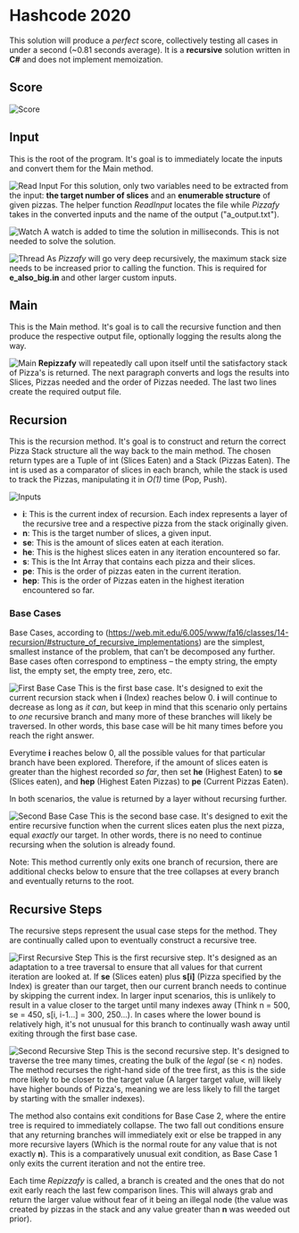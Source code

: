 # Hashcode 2020
This solution will produce a *perfect* score, collectively testing all cases in under a second (~0.81 seconds average). 
It is a **recursive** solution written in **C#** and does not implement memoization. 

## Score
![Score](https://github.com/trevorlao95/hashcode2020/blob/master/hashcode2020qualifier/img/score.png)

## Input
This is the root of the program. It's goal is to immediately locate the inputs and convert them for the Main method. 

![Read Input](https://github.com/trevorlao95/hashcode2020/blob/master/hashcode2020qualifier/img/input1.png)
For this solution, only two variables need to be extracted from the input: **the target number of slices** and an **enumerable structure** of given pizzas. The helper function *ReadInput* locates the file while *Pizzafy* takes in the converted inputs and the name of the output ("a_output.txt"). 

![Watch](https://github.com/trevorlao95/hashcode2020/blob/master/hashcode2020qualifier/img/input2.png)
A watch is added to time the solution in milliseconds. This is not needed to solve the solution.

![Thread](https://github.com/trevorlao95/hashcode2020/blob/master/hashcode2020qualifier/img/input3.png)
As *Pizzafy* will go very deep recursively, the maximum stack size needs to be increased prior to calling the function. This is required for **e_also_big.in** and other larger custom inputs.

## Main
This is the Main method. It's goal is to call the recursive function and then produce the respective output file, optionally logging the results along the way. 

![Main](https://github.com/trevorlao95/hashcode2020/blob/master/hashcode2020qualifier/img/main1.png)
**Repizzafy** will repeatedly call upon itself until the satisfactory stack of Pizza's is returned. The next paragraph converts and logs the results into Slices, Pizzas needed and the order of Pizzas needed. The last two lines create the required output file. 

## Recursion
This is the recursion method. It's goal is to construct and return the correct Pizza Stack structure all the way back to the main method. The chosen return types are a Tuple of int (Slices Eaten) and a Stack<string> (Pizzas Eaten). The int is used as a comparator of slices in each branch, while the stack is used to track the Pizzas, manipulating it in *O(1)* time (Pop, Push).  

![Inputs](https://github.com/trevorlao95/hashcode2020/blob/master/hashcode2020qualifier/img/recursion1.png)
* **i**: This is the current index of recursion. Each index represents a layer of the recursive tree and a respective pizza from the stack originally given.
* **n**: This is the target number of slices, a given input.
* **se**: This is the amount of slices eaten at each iteration.
* **he**: This is the highest slices eaten in any iteration encountered so far.
* **s**: This is the Int Array that contains each pizza and their slices.
* **pe**: This is the order of pizzas eaten in the current iteration.
* **hep**: This is the order of Pizzas eaten in the highest iteration encountered so far.

### Base Cases
Base Cases, according to (https://web.mit.edu/6.005/www/fa16/classes/14-recursion/#structure_of_recursive_implementations) are the simplest, smallest instance of the problem, that can’t be decomposed any further. Base cases often correspond to emptiness – the empty string, the empty list, the empty set, the empty tree, zero, etc.

![First Base Case](https://github.com/trevorlao95/hashcode2020/blob/master/hashcode2020qualifier/img/recursion2.png)
This is the first base case. It's designed to exit the current recursion stack when **i** (Index) reaches below 0. **i** will continue to decrease as long as *it can*, but keep in mind that this scenario only pertains to *one* recursive branch and many more of these branches will likely be traversed. In other words, this base case will be hit many times before you reach the right answer. 

Everytime **i** reaches below 0, all the possible values for that particular branch have been explored. Therefore, if the amount of slices eaten is greater than the highest recorded *so far*, then set **he** (Highest Eaten) to **se** (Slices eaten), and **hep** (Highest Eaten Pizzas) to **pe** (Current Pizzas Eaten). 

In both scenarios, the value is returned by a layer without recursing further.

![Second Base Case](https://github.com/trevorlao95/hashcode2020/blob/master/hashcode2020qualifier/img/recursion3.png)
This is the second base case. It's designed to exit the entire recursive function when the current slices eaten plus the next pizza, equal *exactly* our target. In other words, there is no need to continue recursing when the solution is already found. 

Note: This method currently only exits one branch of recursion, there are additional checks below to ensure that the tree collapses at every branch and eventually returns to the root. 

## Recursive Steps
The recursive steps represent the usual case steps for the method. They are continually called upon to eventually construct a recursive tree. 

![First Recursive Step](https://github.com/trevorlao95/hashcode2020/blob/master/hashcode2020qualifier/img/recursion4.png)
This is the first recursive step. It's designed as an adaptation to a tree traversal to ensure that all values for that current iteration are looked at. If **se** (Slices eaten) plus **s[i]** (Pizza specified by the Index) is greater than our target, then our current branch needs to continue by skipping the current index. 
In larger input scenarios, this is unlikely to result in a value closer to the target until many indexes away (Think n = 500, se = 450, s[i, i-1...] = 300, 250...). In cases where the lower bound is relatively high, it's not unusual for this branch to continually wash away until exiting through the first base case. 

![Second Recursive Step](https://github.com/trevorlao95/hashcode2020/blob/master/hashcode2020qualifier/img/recursion5.png)
This is the second recursive step. It's designed to traverse the tree many times, creating the bulk of the *legal* (se < n) nodes. 
The method recurses the right-hand side of the tree first, as this is the side more likely to be closer to the target value (A larger target value, will likely have higher bounds of Pizza's, meaning we are less likely to fill the target by starting with the smaller indexes).  

The method also contains exit conditions for Base Case 2, where the entire tree is required to immediately collapse. The two fall out conditions ensure that any returning branches will immediately exit or else be trapped in any more recursive layers (Which is the normal route for any value that is not exactly **n**). This is a comparatively unusual exit condition, as Base Case 1 only exits the current iteration and not the entire tree. 

Each time *Repizzafy* is called, a branch is created and the ones that do not exit early reach the last few comparison lines. This will always grab and return the larger value without fear of it being an illegal node (the value was created by pizzas in the stack and any value greater than **n** was weeded out prior). 


